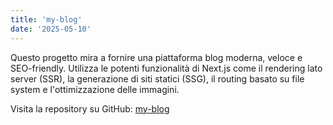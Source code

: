 ```yaml
---
title: 'my-blog'
date: '2025-05-10'
---
```

Questo progetto mira a fornire una piattaforma blog moderna, veloce e SEO-friendly. Utilizza le potenti funzionalità di Next.js come il rendering lato server (SSR), la generazione di siti statici (SSG), il routing basato su file system e l'ottimizzazione delle immagini.

Visita la repository su GitHub: [my-blog](https://github.com/DarioRosina/my-blog)
